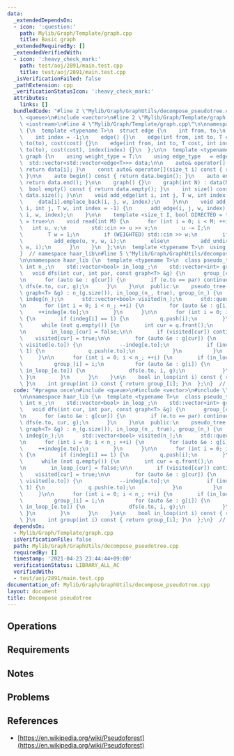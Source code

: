 ```yaml
---
data:
  _extendedDependsOn:
  - icon: ':question:'
    path: Mylib/Graph/Template/graph.cpp
    title: Basic graph
  _extendedRequiredBy: []
  _extendedVerifiedWith:
  - icon: ':heavy_check_mark:'
    path: test/aoj/2891/main.test.cpp
    title: test/aoj/2891/main.test.cpp
  _isVerificationFailed: false
  _pathExtension: cpp
  _verificationStatusIcon: ':heavy_check_mark:'
  attributes:
    links: []
  bundledCode: "#line 2 \"Mylib/Graph/GraphUtils/decompose_pseudotree.cpp\"\n#include\
    \ <queue>\n#include <vector>\n#line 2 \"Mylib/Graph/Template/graph.cpp\"\n#include\
    \ <iostream>\n#line 4 \"Mylib/Graph/Template/graph.cpp\"\n\nnamespace haar_lib\
    \ {\n  template <typename T>\n  struct edge {\n    int from, to;\n    T cost;\n\
    \    int index = -1;\n    edge() {}\n    edge(int from, int to, T cost) : from(from),\
    \ to(to), cost(cost) {}\n    edge(int from, int to, T cost, int index) : from(from),\
    \ to(to), cost(cost), index(index) {}\n  };\n\n  template <typename T>\n  struct\
    \ graph {\n    using weight_type = T;\n    using edge_type   = edge<T>;\n\n  \
    \  std::vector<std::vector<edge<T>>> data;\n\n    auto& operator[](size_t i) {\
    \ return data[i]; }\n    const auto& operator[](size_t i) const { return data[i];\
    \ }\n\n    auto begin() const { return data.begin(); }\n    auto end() const {\
    \ return data.end(); }\n\n    graph() {}\n    graph(int N) : data(N) {}\n\n  \
    \  bool empty() const { return data.empty(); }\n    int size() const { return\
    \ data.size(); }\n\n    void add_edge(int i, int j, T w, int index = -1) {\n \
    \     data[i].emplace_back(i, j, w, index);\n    }\n\n    void add_undirected(int\
    \ i, int j, T w, int index = -1) {\n      add_edge(i, j, w, index);\n      add_edge(j,\
    \ i, w, index);\n    }\n\n    template <size_t I, bool DIRECTED = true, bool WEIGHTED\
    \ = true>\n    void read(int M) {\n      for (int i = 0; i < M; ++i) {\n     \
    \   int u, v;\n        std::cin >> u >> v;\n        u -= I;\n        v -= I;\n\
    \        T w = 1;\n        if (WEIGHTED) std::cin >> w;\n        if (DIRECTED)\n\
    \          add_edge(u, v, w, i);\n        else\n          add_undirected(u, v,\
    \ w, i);\n      }\n    }\n  };\n\n  template <typename T>\n  using tree = graph<T>;\n\
    }  // namespace haar_lib\n#line 5 \"Mylib/Graph/GraphUtils/decompose_pseudotree.cpp\"\
    \n\nnamespace haar_lib {\n  template <typename T>\n  class pseudo_tree {\n   \
    \ int n_;\n    std::vector<bool> in_loop_;\n    std::vector<int> group_;\n\n \
    \   void dfs(int cur, int par, const graph<T> &g) {\n      group_[cur] = group_[par];\n\
    \n      for (auto &e : g[cur]) {\n        if (e.to == par) continue;\n       \
    \ dfs(e.to, cur, g);\n      }\n    }\n\n  public:\n    pseudo_tree() {}\n    pseudo_tree(const\
    \ graph<T> &g) : n_(g.size()), in_loop_(n_, true), group_(n_) {\n      std::vector<int>\
    \ indeg(n_);\n      std::vector<bool> visited(n_);\n      std::queue<int> q;\n\
    \n      for (int i = 0; i < n_; ++i) {\n        for (auto &e : g[i]) {\n     \
    \     ++indeg[e.to];\n        }\n      }\n\n      for (int i = 0; i < n_; ++i)\
    \ {\n        if (indeg[i] == 1) {\n          q.push(i);\n        }\n      }\n\n\
    \      while (not q.empty()) {\n        int cur = q.front();\n        q.pop();\n\
    \n        in_loop_[cur] = false;\n\n        if (visited[cur]) continue;\n    \
    \    visited[cur] = true;\n\n        for (auto &e : g[cur]) {\n          if (not\
    \ visited[e.to]) {\n            --indeg[e.to];\n            if (indeg[e.to] ==\
    \ 1) {\n              q.push(e.to);\n            }\n          }\n        }\n \
    \     }\n\n      for (int i = 0; i < n_; ++i) {\n        if (in_loop_[i]) {\n\
    \          group_[i] = i;\n          for (auto &e : g[i]) {\n            if (not\
    \ in_loop_[e.to]) {\n              dfs(e.to, i, g);\n            }\n         \
    \ }\n        }\n      }\n    }\n\n    bool in_loop(int i) const { return in_loop_[i];\
    \ }\n    int group(int i) const { return group_[i]; }\n  };\n}  // namespace haar_lib\n"
  code: "#pragma once\n#include <queue>\n#include <vector>\n#include \"Mylib/Graph/Template/graph.cpp\"\
    \n\nnamespace haar_lib {\n  template <typename T>\n  class pseudo_tree {\n   \
    \ int n_;\n    std::vector<bool> in_loop_;\n    std::vector<int> group_;\n\n \
    \   void dfs(int cur, int par, const graph<T> &g) {\n      group_[cur] = group_[par];\n\
    \n      for (auto &e : g[cur]) {\n        if (e.to == par) continue;\n       \
    \ dfs(e.to, cur, g);\n      }\n    }\n\n  public:\n    pseudo_tree() {}\n    pseudo_tree(const\
    \ graph<T> &g) : n_(g.size()), in_loop_(n_, true), group_(n_) {\n      std::vector<int>\
    \ indeg(n_);\n      std::vector<bool> visited(n_);\n      std::queue<int> q;\n\
    \n      for (int i = 0; i < n_; ++i) {\n        for (auto &e : g[i]) {\n     \
    \     ++indeg[e.to];\n        }\n      }\n\n      for (int i = 0; i < n_; ++i)\
    \ {\n        if (indeg[i] == 1) {\n          q.push(i);\n        }\n      }\n\n\
    \      while (not q.empty()) {\n        int cur = q.front();\n        q.pop();\n\
    \n        in_loop_[cur] = false;\n\n        if (visited[cur]) continue;\n    \
    \    visited[cur] = true;\n\n        for (auto &e : g[cur]) {\n          if (not\
    \ visited[e.to]) {\n            --indeg[e.to];\n            if (indeg[e.to] ==\
    \ 1) {\n              q.push(e.to);\n            }\n          }\n        }\n \
    \     }\n\n      for (int i = 0; i < n_; ++i) {\n        if (in_loop_[i]) {\n\
    \          group_[i] = i;\n          for (auto &e : g[i]) {\n            if (not\
    \ in_loop_[e.to]) {\n              dfs(e.to, i, g);\n            }\n         \
    \ }\n        }\n      }\n    }\n\n    bool in_loop(int i) const { return in_loop_[i];\
    \ }\n    int group(int i) const { return group_[i]; }\n  };\n}  // namespace haar_lib\n"
  dependsOn:
  - Mylib/Graph/Template/graph.cpp
  isVerificationFile: false
  path: Mylib/Graph/GraphUtils/decompose_pseudotree.cpp
  requiredBy: []
  timestamp: '2021-04-23 23:44:44+09:00'
  verificationStatus: LIBRARY_ALL_AC
  verifiedWith:
  - test/aoj/2891/main.test.cpp
documentation_of: Mylib/Graph/GraphUtils/decompose_pseudotree.cpp
layout: document
title: Decompose pseudotree
---
```


## Operations

## Requirements

## Notes

## Problems

## References

- [https://en.wikipedia.org/wiki/Pseudoforest](https://en.wikipedia.org/wiki/Pseudoforest)
